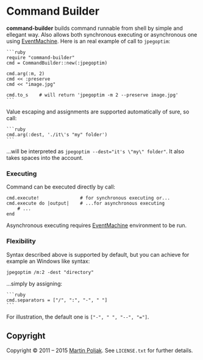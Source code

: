 Command Builder
===============

**command-builder** builds command runnable from shell by simple and
ellegant way. Also allows both synchronous executing or asynchronous
one using [EventMachine][1]. Here is an real example of call
to `jpegoptim`:

    ```ruby
    require "command-builder"
    cmd = CommandBuilder::new(:jpegoptim)

    cmd.arg(:m, 2)
    cmd << :preserve
    cmd << "image.jpg"

    cmd.to_s    # will return 'jpegoptim -m 2 --preserve image.jpg'
    ```

Value escaping and assignments are supported automatically of sure,
so call:

    ```ruby
    cmd.arg(:dest, './it\'s "my" folder')
    ```

…will be interpreted as `jpegoptim --dest="it's \"my\" folder"`. It also
takes spaces into the account.

### Executing

Command can be executed directly by call:

    cmd.execute!               # for synchronous executing or...
    cmd.execute do |output|    # ...for asynchronous executing
        # ...
    end

Asynchronous executing requires [EventMachine][1] environment to be run.


### Flexibility

Syntax described above is supported by default, but you can achieve for
example an Windows like syntax:

    jpegoptim /m:2 -dest "directory"

…simply by assigning:

    ```ruby
    cmd.separators = ["/", ":", "-", " "]
    ```
    
For illustration, the default one is `["-", " ", "--", "="]`.


Copyright
---------

Copyright &copy; 2011 &ndash; 2015 [Martin Poljak][3]. See `LICENSE.txt` for
further details.

[1]: http://rubyeventmachine.com/
[2]: http://github.com/martinkozak/command-builder/issues
[3]: http://www.martinpoljak.net/
